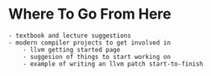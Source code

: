 # Where To Go From Here

~~~admonish todo
- textbook and lecture suggestions
- modern compiler projects to get involved in
    - llvm getting started page
    - suggesion of things to start working on
    - example of writing an llvm patch start-to-finish
~~~

